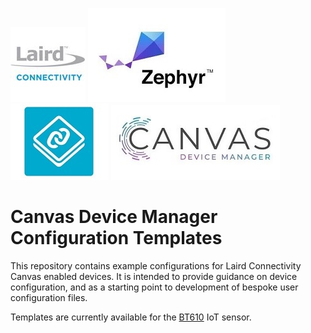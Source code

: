 [![Laird Connectivity](/images/laird_connectivity_logo.jpg)](https://www.lairdconnect.com/)
[![Zephyr RTOS](/images/zephyr_logo.jpg)](https://www.zephyrproject.org/)
[![Nordic Connect SDK](/images/ncs_logo.jpg)](https://www.nordicsemi.com/Products/Development-software/nrf-connect-sdk)
[![Canvas Device Manager](/images/canvas_logo.jpg)](https://www.lairdconnect.com/iot-software/canvas-device-manager)

# Canvas Device Manager Configuration Templates

This repository contains example configurations for Laird Connectivity Canvas enabled devices. It is intended to provide guidance on device configuration, and as a starting point to development of bespoke user configuration files.

Templates are currently available for the [BT610][BT610] IoT sensor.

[BT610]: </BT610/readme.md>
